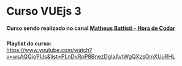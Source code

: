 # Curso VUEjs 3

**Curso sendo realizado no canal <a href="https://www.youtube.com/MatheusBattisti">Matheus Battisti - Hora de Codar</a>**
<br/>
###
**Playlist do curso:**
<br/>
https://www.youtube.com/watch?v=wsAQQioPIJs&list=PLnDvRpP8BnezDglaAvtWgQXzsOmXUuRHL
